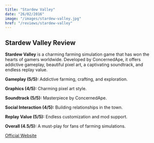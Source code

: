 ```yaml
---
title: "Stardew Valley"
date: "26/02/2016"
image: "/images/stardew-valley.jpg"
href: "/reviews/stardew-valley"
---
```


## Stardew Valley Review
**Stardew Valley** is a charming farming simulation game that has won the hearts of gamers worldwide. Developed by ConcernedApe, it offers addictive gameplay, beautiful pixel art, a captivating soundtrack, and endless replay value.

**Gameplay (5/5):** Addictive farming, crafting, and exploration.

**Graphics (4/5):** Charming pixel art style.

**Soundtrack (5/5):** Masterpiece by ConcernedApe.

**Social Interaction (4/5):** Building relationships in the town.

**Replay Value (5/5):** Endless customization and mod support.

**Overall (4.5/5):** A must-play for fans of farming simulations.

[Official Website](https://www.stardewvalley.net/)
